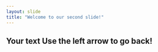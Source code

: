 ```yaml
---
layout: slide
title: "Welcome to our second slide!"
---
```

Your text
Use the left arrow to go back!
------
